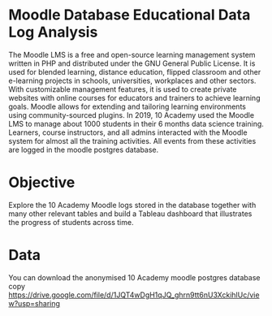 # Moodle Database Educational Data Log Analysis
The Moodle LMS  is a free and open-source learning management system written in PHP and distributed under the GNU General Public License. It is used for blended learning, distance education, flipped classroom and other e-learning projects in schools, universities, workplaces and other sectors. With customizable management features, it is used to create private websites with online courses for educators and trainers to achieve learning goals. Moodle allows for extending and tailoring learning environments using community-sourced plugins.
In 2019, 10 Academy used the Moodle LMS to manage about 1000 students in their 6 months data science training. Learners, course instructors, and all admins interacted with the Moodle system for almost all the training activities. All events from these activities are logged in the moodle postgres database. 

# Objective

Explore the 10 Academy Moodle logs stored in the database together with many other relevant tables and build a Tableau dashboard that illustrates the progress of students across time.

# Data
You can download the anonymised 10 Academy moodle postgres database copy https://drive.google.com/file/d/1JQT4wDgH1qJQ_ghrn9tt6nU3XckihlUc/view?usp=sharing

